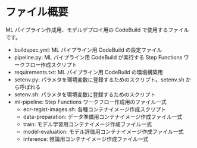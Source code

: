 # ファイル概要

ML パイプライン作成用、モデルデプロイ用の CodeBuild で使用するファイルです。

- buildspec.yml: ML パイプライン用 CodeBuild の設定ファイル
- pipeline.py: ML パイプライン用 CodeBuild が実行する Step Functions ワークフロー作成スクリプト
- requirements.txt: ML パイプライン用 CodeBuild の環境構築用
- setenv.py: パラメタを環境変数に登録するためのスクリプト。setenv.sh から呼ばれる
- setenv.sh: パラメタを環境変数に登録するためのスクリプト
- ml-pipeline: Step Functions ワークフロー作成用のファイル一式
    - ecr-regist-images.sh: 各種コンテナイメージ作成スクリプト
    - data-preparation: データ準備用コンテナイメージ作成ファイル一式
    - train: モデル学習用コンテナイメージ作成ファイル一式
    - model-evaluation: モデル評価用コンテナイメージ作成ファイル一式
    - inference: 推論用コンテナイメージ作成ファイル一式
